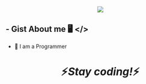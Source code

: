 <h1 align="center">
  <a>
    <img src="https://readme-typing-svg.herokuapp.com/?lines=Hi,+Wrlcome!+👋;&center=true&size=30">
  </a>
</h1>

## - Gist About me 🖥️ </>

- 🎤 I am a Programmer

## <h1 align='center'>⚡️<i>Stay coding!</i>⚡️</h1>
